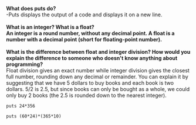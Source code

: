
<strong>What does puts do?</strong><br>
-Puts displays the output of a code and displays it on a new line.<br><br>
<strong>What is an integer? What is a float?</strong><br>
<strong>An integer is a round number, without any decimal point. A float is a number with a decimal point (short for floating-point number).<br><br>
What is the difference between float and integer division? How would you explain the difference to someone who doesn't know anything about programming?</strong><br>
Float division gives an exact number while integer division gives the closest full number, rounding down any decimal or remainder. You can explain it by suggesting that we have 5 dollars to buy books and each book is two dollars. 5/2 is 2.5, but since books can only be bought as a whole, we could only buy 2 books (the 2.5 is rounded down to the nearest integer). 

```
puts 24*356

puts (60*24)*(365*10)
```
